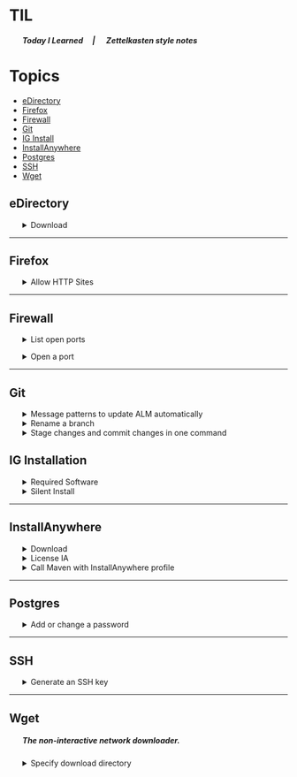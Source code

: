 # TIL 
<ul>

[by making this an unordered list w/ no items, this is a work-around for indenting this section.]: #
##### Today I Learned &nbsp;&nbsp;&nbsp;&nbsp;| &nbsp;&nbsp;&nbsp;&nbsp; Zettelkasten style notes
</ul>

# Topics
- [eDirectory](#eDirectory)
- [Firefox](#Firefox)
- [Firewall](#Firewall)
- [Git](#Git)
- [IG Install](#IG-Installation)
- [InstallAnywhere](#InstallAnywhere)
- [Postgres](#Postgres)
- [SSH](#SSH)
- [Wget](#Wget)

## eDirectory
<ul>
<details><summary>Download</summary>

| Version | Download|     | Documentation |
|---------|---------|-----|---------------|
| 9.2.1   | [Windows](http://prvbuilder02.provo.novell.com/artifacts/edir/921/eDirectory_921_Windows_x86_64.exe) | [Linux](http://prvbuilder02.provo.novell.com/artifacts/edir/921/eDirectory_921_Linux_x86_64.tar.gz) | [Release Notes](https://www.netiq.com/documentation/edirectory-92/edirectory921_releasenotes/data/edirectory921_releasenotes.html)| 
| 9.2.5   | [Windows](http://prvbuilder02.provo.novell.com/artifacts/edir/925/eDirectory_925_Windows_x86_64.exe) | [Linux](http://prvbuilder02.provo.novell.com/artifacts/edir/925/eDirectory_925_Linux_x86_64.tar.gz) | [Release Notes](https://www.netiq.com/documentation/edirectory-92/edirectory925_releasenotes/data/edirectory925_releasenotes.html) | 

> :bulb: More eDir downloads (including some md5 versions) are available from [provo's artifactory](http://prvbuilder02.provo.novell.com/artifacts/edir/). Install and admin guides can be found in [eDir's doc suite](https://www.netiq.com/documentation/edirectory-92/)

<br>
</details>
</ul>

*****
## Firefox
<ul>
<details><summary>Allow HTTP Sites</summary>

1. Open [`about:config`](/images/Firefox%3Babout-config.png) in Firefox. 
    - ##### *You may be prompted to accept the risk of changing firefox configuration.* 
2. [Search for and set](/images/Firefox%3Babout-config%3Bchanging_properties.gif) the following properties to `false` 
```
network.cookie.sameSite.laxByDefault:  false
network.cookie.sameSite.noneRequiresSecure: false
network.cookie.sameSite.schemeful:  false
```
>  :memo: **Note:** <br />Properties like `netw...noneRequiresSecure` may not have an assignment when you go to make your edits. In this case add the property to Firefox's configuration by selecting `boolean` as the property type and selecting the **_+_** button before setting this property to false
3. Restart Firefox
    - ##### *You can restart firefox by hitting `ctrl + F5`*

<br>
</details>
</ul>

*****
## Firewall

<ul>
<details><summary>List open ports</summary>

##### There's more than one way to skin a cat. 

### Firewallcmd

```bash
firewall-cmd --list-ports    
```

```bash
firewall-cmd --list-all-zones    
```
[Docs](https://firewalld.org/documentation/man-pages/firewall-cmd.html)
<br>
</details>
</ul>

<ul>
<details><summary>Open a port</summary>

### **RHEL 7 & 8**

Use the `firewall-cmd` interface to modify the firewall via the bash terminal. The following code block will allow tomcat webapps through the firewall, if using tomcat's default port.

```bash
# Open port 8080
firewall-cmd --zone=public --permanent --add-port=8080/udp
# Firewall daemon needs to restart in order to put changes into effect.
firewall-cmd --reload
```
<br>
</details>
</ul>

*****
## Git
<ul>
    
<details><summary>Message patterns to update ALM automatically</summary>
<br>

Within ALM for defects, stories (user & quality), and features, there is a “Development” tab that will show 
associated commits. This integration is handled through ALM using “SCM change pattern” profiles. 
Currently the following profiles are available and triggered based on certain message patterns

|Entity type|Message pattern|Applies to|Example|
|:----|:----|:----|:----|
|Defect|defect\s*#(\d+)|Branches;<br>Commits;<br>Pull requests|Fix defect #1234|
|Defect|bug\s*#(\d+)|Branches;<br>Commits;<br>Pull requests|Fix bug #1234|
|User story|user story\s*#(\d+)|Branches;<br>Commits;<br>Pull requests|Part of user story #56789|
|Quality story|quality story\s*#(\d+)|Branches;<br>Commits;<br>Pull requests|Part of quality story #56789|
|Feature|feature\s*#(\d+)|Branches;<br>Pull requests<br>|feature #98765|
    
<br>
</details>
<details><summary>Rename a branch</summary>
<br>This is a long 'un. 
    
```bash
git -c credential.helper= -c core.quotepath=false -c log.showSignature=false branch -m <current-branch-name> <new-branch-name> 
```
</details>
<details><summary>Stage changes and commit changes in one command</summary>
<br>

There's no built in way to perform this with git, but git permits the creation of aliases. <br>

```bash
$ git config --global alias.add-commit '!git add -A && git commit'
```

To unset the alias use <br>

```bash
git config --global --unset alias.<your_alias>`
```
</details>
</ul>

## IG Installation
<ul>
<details><summary>Required Software</summary>

*****

### <font color="red"><ins>[Read the documentation first!](https://www.microfocus.com/documentation/identity-governance/3.7/requirements/requirements.html#b1a4zqh1)</ins></font>
> :warning: **See [Documentation]((https://www.microfocus.com/documentation/identity-governance/3.7/requirements/requirements.html#b1a4zqh1)) for all current details.** <br>This page is meant to be used as a quick reference.<br>This page may be out of date and is not intended to replace IG's documentation.<br>

| OS      | Release                                                              |
|---------|----------------------------------------------------------------------|
| Red Hat | <ul><li>8.3 (64-bit)</li><li>Later patched versions of 8.x</li></ul> |

| LDAP      | Release |
|---        |---      |
|[eDirectory](#eDirectory) | <ul><li>9.2</li><li>Later patched versions of 9.<font color="red">2</font>.x</li></ul> |
<br>
</details>

<details><summary>Silent Install</summary>

### <font color="red"><ins>[Read the documentation first!](https://www.microfocus.com/documentation/identity-governance/3.7/install-guide/b19v78jo.html)</ins></font>
> :warning: **See [Documentation]((https://www.microfocus.com/documentation/identity-governance/3.7/requirements/requirements.html#b1a4zqh1)) for all current details.** <br>This page is meant to be used as a quick reference.<br>This page may be out of date and is not intended to replace IG's documentation.<br>
*****
<br>
</details>
</ul>

*****
## InstallAnywhere

<ul>
<details><summary>Download</summary>

Install anywhere is published by [Revenera](https://www.revenera.com/install/products/installanywhere). The
InstallAnywhere product itself can be downloaded from their 
[Product and License Center](https://flexerasoftware.flexnetoperations.com/). <br> Micro Focus's account manager 
will need to create an account for anyone looking to access this resource. 

> :warning: In order to access a newly created account, users will need to go through the process of resetting a 
> forgotten password through the Product and License Center

<br>
</details>


<details><summary>License IA</summary>

1. Execute the binary and open the IA Licensing Wizard.
2. Select the concurrent license option.
3. Enter `ia-lm.idmapps.nqbuildlab` for the license server's hostname. The port is `27000`

<ul>
<br>
<img src="images/InstallAnywhereLicenseWizard.png" alt="Alt text" width="75%"/> 
</ul>

<br>
</details>

<details><summary>Call Maven with InstallAnywhere profile</summary>

To specify InstallAnywhere's install folder as `ia.root`, assign the `ia.root` value when invoking 
maven with the `-D` flag.

If InstallAnywhere is installed on a Windows' `C:/Program Files/InstallAnywhere 2021/` or `/root/InstallAnywhere 2021`, the following 
can be invoked to prepare the installer:
```bash
mvn clean compile -D"ia.root"="C:\Program Files\InstallAnywhere 2021"
```
```bash
mvn clean compile -Dia.root=/root/InstallAnywhere\ 2021
```
Likewise, to build the installer:
```bash
mvn clean install -D"ia.root"="C:\Program Files\InstallAnywhere 2021"
```
```bash
mvn clean install -Dia.root=/root/InstallAnywhere\ 2021
```
> :bulb: When calling maven on Linux, the double quotes aren't needed. However, they are needed on Windows.

<br>
</details>
</ul>

*****
## Postgres
<ul>
<details><summary>Add or change a password</summary>

### **PSQL 11**
To add or change a password, log in as the database admin (default is postgres). Supplying the password can either be done in line using the [ALTER ROLE](https://www.postgresql.org/docs/11/sql-alterrole.html) command. 
    
- Supplying the password in line for the batman user would be: 
<ul>

```SQL
ALTER ROLE batman WITH PASSWORD 'Dark Knight';
```

</ul>
- or, more useful for actual use:
<ul>
    
```SQL
ALTER ROLE postgres WITH PASSWORD 'postgres';
```
</ul>

The password for the database admin can be obfuscated when initializing the database. This is done by providing a file containing the password and referencing that file with the `--pwfile` flag along with specifying the appropriate security setting with the [`-A md5`](https://www.postgresql.org/docs/11/pgcrypto.html) flag. 
<ul>

 ```SQL
 /usr/lib/postgresql11/bin/initdb -D /usr/local/pgsql/data --pwfile /usr/local/pgsql/postgres-password.txt  -A md5
 ```
</ul>
    
##### [PSQL Documentation](https://www.postgresql.org/docs/11.0/sql-alterrole.html)
<br>
</details>
</ul>

*****
## SSH
<ul>
<details><summary>Generate an SSH key</summary>
The following command will generate a new SSH key.


```bash
ssh-keygen -t rsa -C "your@email.com" -b 4096
```
After calling the previous cmdlet, the prompt will present a few questions to determine file location and password. 
<br>The following is an example of the full process of creating a new SSH key:

```PowerShell
PS C:\Users\Batman> ssh-keygen -t rsa -C 'Bat.Man@microfocus.com' -b 4096
Generating public/private rsa key pair.
Enter file in which to save the key (C:\Users\Batman/.ssh/id_rsa):
Created directory 'C:\Users\Batman\.ssh'.
Enter passphrase (empty for no passphrase):
Enter same passphrase again:
Your identification has been saved in C:\Users\Batman/.ssh/id_rsa.
Your public key has been saved in C:\Users\Batman/.ssh/id_rsa.pub.
The key fingerprint is:
SHA256:TcRYOBuHd4hSq6RBUoXrVlmY6YkoYyxxLUwKH94j8IM Bat.Man@microfocus.com
The key's randomart image is:
+---[RSA 4096]----+
|oo+ooo.=.Bo.     |
|oB+=o = Oo= .    |
|Eo*o++.=.*..     |
|+o.oo==..o       |
|oo .... S .      |
|    o            |
|   .             |
|                 |
|                 |
+----[SHA256]-----+
PS C:\Users\Batman>
```

<br>
</details>
</ul>

*****
## Wget
<ul>

##### *The non-interactive network downloader.*
<details><summary>Specify download directory</summary>

The `-o` flag is synonymous to `--output-document=<value>`. Even though it seems to be used just to rename a downloaded file, the Documentation states:
> Use of ‘-O’ is not intended to mean simply “use the name file instead of the one in the URL;” rather, it is analogous to shell redirection: ‘wget -O file http://foo’ is intended to work like ‘wget -O - http://foo > file’; file will be truncated immediately, and all downloaded content will be written there.
So this flag is the same as using redirection but in the end you're just renaming the downloaded document.

This example downloads an image to the `/batman/` directory from unsplash.com:
```bash
mkdir /batman/
wget -o /batman/ https://bit.ly/3QrimZb
```
<br>
</details>
</ul>
